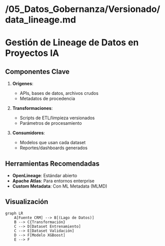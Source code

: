 # /05_Datos_Gobernanza/Versionado/data_lineage.md
# Gestión de Lineage de Datos en Proyectos IA

## Componentes Clave
1. **Orígenes**: 
   - APIs, bases de datos, archivos crudos
   - Metadatos de procedencia

2. **Transformaciones**:
   - Scripts de ETL/limpieza versionados
   - Parámetros de procesamiento

3. **Consumidores**:
   - Modelos que usan cada dataset
   - Reportes/dashboards generados

## Herramientas Recomendadas
- **OpenLineage**: Estándar abierto
- **Apache Atlas**: Para entornos enterprise
- **Custom Metadata**: Con ML Metadata (MLMD)

## Visualización
```mermaid
graph LR
    A[Fuente CRM] --> B[(Lago de Datos)]
    B --> C{Transformación}
    C --> D[Dataset Entrenamiento]
    C --> E[Dataset Validación]
    D --> F[Modelo XGBoost]
    E --> F